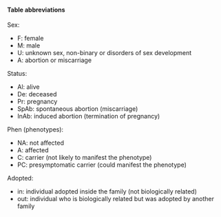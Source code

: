 
#### Table abbreviations

Sex:

* F: female
* M: male
* U: unknown sex, non-binary or disorders of sex development
* A: abortion or miscarriage


Status:

* Al: alive
* De: deceased
* Pr: pregnancy
* SpAb: spontaneous abortion (miscarriage)
* InAb: induced abortion (termination of pregnancy)


Phen (phenotypes):

* NA: not affected
* A: affected
* C: carrier (not likely to manifest the phenotype)
* PC: presymptomatic carrier (could manifest the phenotype)


Adopted:

* in: individual adopted inside the family (not biologically related)
* out: individual who is biologically related but was adopted by another family

















